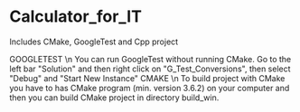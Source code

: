 # Calculator_for_IT
 Includes CMake, GoogleTest and Cpp project
 
GOOGLETEST \n
You can run GoogleTest without running CMake. Go to the left bar "Solution" and then right click on "G_Test_Conversions", then select "Debug" and "Start New Instance"
CMAKE \n
To build project with CMake you have to has CMake program (min. version 3.6.2) on your computer and then you can build CMake project in directory build_win.
